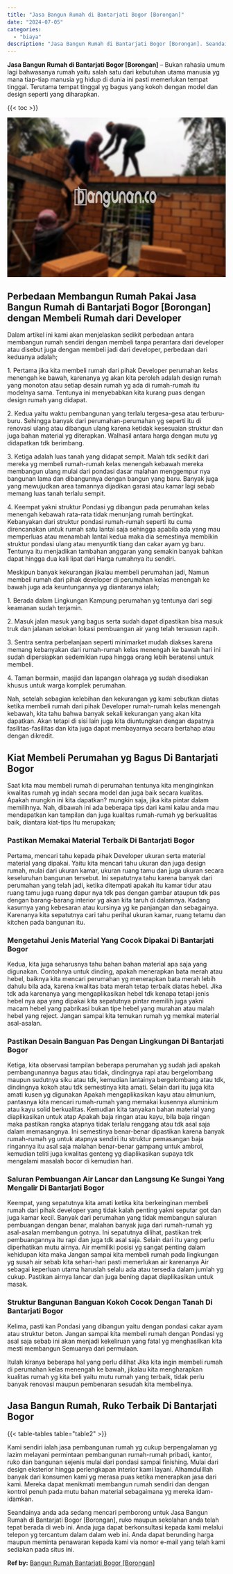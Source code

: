 ```yaml
---
title: "Jasa Bangun Rumah di Bantarjati Bogor [Borongan]"
date: "2024-07-05"
categories: 
  - "biaya"
description: "Jasa Bangun Rumah di Bantarjati Bogor [Borongan]. Seandainya anda ada sedang mencari pemborong untuk Jasa Bangun Rumah di Bantarjati Bogor [Borongan], ruko..."
---
```


**Jasa Bangun Rumah di Bantarjati Bogor \[Borongan\]** – Bukan rahasia umum lagi bahwasanya rumah yaitu salah satu dari kebutuhan utama manusia yg mana tiap-tiap manusia yg hidup di dunia ini pasti memerlukan tempat tinggal. Terutama tempat tinggal yg bagus yang kokoh dengan model dan design seperti yang diharapkan.

{{< toc >}}

![Jasa Bangun Rumah di Bantarjati Bogor [Borongan]](/images/borong-bangunan-19.png)

## Perbedaan Membangun Rumah Pakai Jasa Bangun Rumah di Bantarjati Bogor \[Borongan\] dengan Membeli Rumah dari Developer

Dalam artikel ini kami akan menjelaskan sedikit perbedaan antara membangun rumah sendiri dengan membeli tanpa perantara dari developer atau disebut juga dengan membeli jadi dari developer, perbedaan dari keduanya adalah;

1\. Pertama jika kita membeli rumah dari pihak Developer perumahan kelas menengah ke bawah, karenanya yg akan kita peroleh adalah design rumah yang monoton atau setiap desain rumah yg ada di rumah-rumah itu modelnya sama. Tentunya ini menyebabkan kita kurang puas dengan design rumah yang didapat.

2\. Kedua yaitu waktu pembangunan yang terlalu tergesa-gesa atau terburu-buru. Sehingga banyak dari perumahan-perumahan yg seperti itu di renovasi ulang atau dibangun ulang karena ketidak kesesuaian struktur dan juga bahan material yg diterapkan. Walhasil antara harga dengan mutu yg didapatkan tdk berimbang.

3\. Ketiga adalah luas tanah yang didapat sempit. Malah tdk sedikit dari mereka yg membeli rumah-rumah kelas menengah kebawah mereka membangun ulang mulai dari pondasi dasar malahan menggempur nya bangunan lama dan dibangunnya dengan bangun yang baru. Banyak juga yang mewujudkan area tamannya dijadikan garasi atau kamar lagi sebab memang luas tanah terlalu sempit.

4\. Keempat yakni struktur Pondasi yg dibangun pada perumahan kelas menengah kebawah rata-rata tidak menunjang rumah bertingkat. Kebanyakan dari struktur pondasi rumah-rumah seperti itu cuma direncanakan untuk rumah satu lantai saja sehingga apabila ada yang mau memperluas atau menambah lantai kedua maka dia semestinya membikin struktur pondasi ulang atau menyuntik tiang dan cakar ayam yg baru. Tentunya itu menjadikan tambahan anggaran yang semakin banyak bahkan dapat hingga dua kali lipat dari Harga rumahnya itu sendiri.

Meskipun banyak kekurangan jikalau membeli perumahan jadi, Namun membeli rumah dari pihak developer di perumahan kelas menengah ke bawah juga ada keuntungannya yg diantaranya ialah;

1\. Berada dalam Lingkungan Kampung perumahan yg tentunya dari segi keamanan sudah terjamin.

2\. Masuk jalan masuk yang bagus serta sudah dapat dipastikan bisa masuk truk dan jalanan selokan lokasi pembuangan air yang telah tersusun rapih.

3\. Sentra sentra perbelanjaan seperti minimarket mudah diakses karena memang kebanyakan dari rumah-rumah kelas menengah ke bawah hari ini sudah dipersiapkan sedemikian rupa hingga orang lebih beratensi untuk membeli.

4\. Taman bermain, masjid dan lapangan olahraga yg sudah disediakan khusus untuk warga komplek perumahan.

Nah, setelah sebagian kelebihan dan kekurangan yg kami sebutkan diatas ketika membeli rumah dari pihak Developer rumah-rumah kelas menengah kebawah, kita tahu bahwa banyak sekali kekurangan yang akan kita dapatkan. Akan tetapi di sisi lain juga kita diuntungkan dengan dapatnya fasilitas-fasilitas dan kita juga dapat membayarnya secara bertahap atau dengan dikredit.

## Kiat Membeli Perumahan yg Bagus Di Bantarjati Bogor

Saat kita mau membeli rumah di perumahan tentunya kita menginginkan kwalitas rumah yg indah secara model dan juga baik secara kualitas. Apakah mungkin ini kita dapatkan? mungkin saja, jika kita pintar dalam memilihnya. Nah, dibawah ini ada beberapa tips dari kami kalau anda mau mendapatkan kan tampilan dan juga kualitas rumah-rumah yg berkualitas baik, diantara kiat-tips Itu merupakan;

### Pastikan Memakai Material Terbaik Di Bantarjati Bogor

Pertama, mencari tahu kepada pihak Developer ukuran serta material material yang dipakai. Yaitu kita mencari tahu ukuran dan juga design rumah, mulai dari ukuran kamar, ukuran ruang tamu dan juga ukuran secara keseluruhan bangunan tersebut. Ini sepatutnya tahu karena banyak dari perumahan yang telah jadi, ketika ditempati apakah itu kamar tidur atau ruang tamu juga ruang dapur nya tdk pas dengan gambar ataupun tdk pas dengan barang-barang interior yg akan kita taruh di dalamnya. Kadang kasurnya yang kebesaran atau kursinya yg ke panjangan dan sebagainya. Karenanya kita sepatutnya cari tahu perihal ukuran kamar, ruang tetamu dan kitchen pada bangunan itu.

### Mengetahui Jenis Material Yang Cocok Dipakai Di Bantarjati Bogor

Kedua, kita juga seharusnya tahu bahan bahan material apa saja yang digunakan. Contohnya untuk dinding, apakah menerapkan bata merah atau hebel, baiknya kita mencari perumahan yg menerapkan bata merah lebih dahulu bila ada, karena kwalitas bata merah tetap terbaik diatas hebel. Jika tdk ada karenanya yang mengaplikasikan hebel tdk kenapa tetapi jenis hebel nya apa yang dipakai kita sepatutnya pintar memilih juga yakni macam hebel yang pabrikasi bukan tipe hebel yang murahan atau malah hebel yang reject. Jangan sampai kita temukan rumah yg memkai material asal-asalan.

### Pastikan Desain Banguan Pas Dengan Lingkungan Di Bantarjati Bogor

Ketiga, kita observasi tampilan beberapa perumahan yg sudah jadi apakah pembangunannya bagus atau tidak, dindingnya rapi atau bergelombang maupun sudutnya siku atau tdk, kemudian lantainya bergelombang atau tdk, dindingnya kokoh atau tdk semestinya kita amati. Selain dari itu juga kita amati kusen yg digunakan Apakah mengaplikasikan kayu atau almunium, pantasnya kita mencari rumah-rumah yang memakai kusennya aluminium atau kayu solid berkualitas. Kemudian kita tanyakan bahan material yang diaplikasikan untuk atap Apakah baja ringan atau kayu, bila baja ringan maka pastikan rangka atapnya tidak terlalu renggang atau tdk asal saja dalam memasangnya. Ini semestinya benar-benar dipastikan karena banyak rumah-rumah yg untuk atapnya sendiri itu struktur pemasangan baja ringannya itu asal saja malahan benar-benar gampang untuk ambrol, kemudian teliti juga kwalitas genteng yg diaplikasikan supaya tdk mengalami masalah bocor di kemudian hari.

### Saluran Pembuangan Air Lancar dan Langsung Ke Sungai Yang Mengalir Di Bantarjati Bogor

Keempat, yang sepatutnya kita amati ketika kita berkeinginan membeli rumah dari pihak developer yang tidak kalah penting yakni seputar got dan juga kamar kecil. Banyak dari perumahan yang tidak membangun saluran pembuangan dengan benar, malahan banyak juga dari rumah-rumah yg asal-asalan membangun gotnya. Ini sepatutnya dilihat, pastikan trek pembuangannya itu rapi dan juga tdk asal saja. Selain dari itu yang perlu diperhatikan mutu airnya. Air memiliki posisi yg sangat penting dalam kehidupan kita maka Jangan sampai kita membeli rumah pada lingkungan yg susah air sebab kita sehari-hari pasti memerlukan air karenanya Air sebagai keperluan utama haruslah selalu ada atau tersedia dalam jumlah yg cukup. Pastikan airnya lancar dan juga bening dapat diaplikasikan untuk masak.

### Struktur Bangunan Banguan Kokoh Cocok Dengan Tanah Di Bantarjati Bogor

Kelima, pasti kan Pondasi yang dibangun yaitu dengan pondasi cakar ayam atau struktur beton. Jangan sampai kita membeli rumah dengan Pondasi yg asal saja sebab ini akan menjadi kekeliruan yang fatal yg menghasilkan kita mesti membangun Semuanya dari permulaan.

Itulah kiranya beberapa hal yang perlu dilihat Jika kita ingin membeli rumah di perumahan kelas menengah ke bawah, jikalau kita mengharapkan kualitas rumah yg kita beli yaitu mutu rumah yang terbaik, tidak perlu banyak renovasi maupun pembenaran sesudah kita membelinya.

## Jasa Bangun Rumah, Ruko Terbaik Di Bantarjati Bogor

{{< table-tables table="table2" >}}

Kami sendiri ialah jasa pembangunan rumah yg cukup berpengalaman yg lazim melayani permintaan pembangunan rumah-rumah pribadi, kantor, ruko dan bangunan sejenis mulai dari pondasi sampai finishing. Mulai dari design eksterior hingga perlengkapan interior kami layani. Alhamdulillah banyak dari konsumen kami yg merasa puas ketika menerapkan jasa dari kami. Mereka dapat menikmati membangun rumah sendiri dan dengan kontrol penuh pada mutu bahan material sebagaimana yg mereka idam-idamkan.

Seandainya anda ada sedang mencari pemborong untuk Jasa Bangun Rumah di Bantarjati Bogor \[Borongan\], ruko maupun sekolahan anda telah tepat berada di web ini. Anda juga dapat berkonsultasi kepada kami melalui telepon yg tercantum dalam dalam web ini. Anda dapat berunding harga maupun meminta penawaran kepada kami via nomor e-mail yang telah kami sediakan pada situs ini.

**Ref by:** [Bangun Rumah Bantarjati Bogor [Borongan]](https://id.wikipedia.org/wiki/Bangun)

